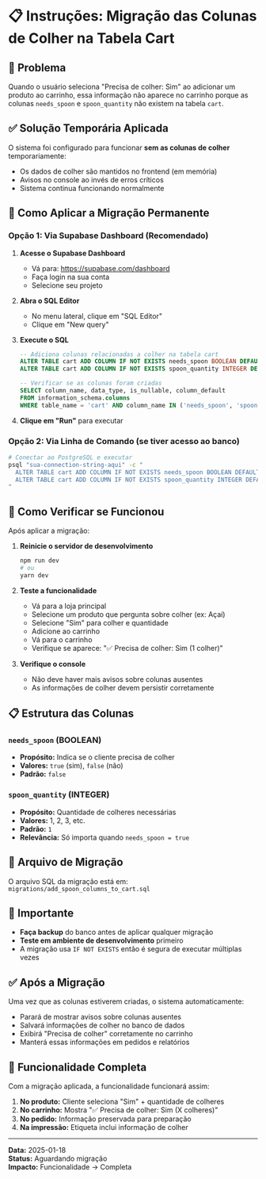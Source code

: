 # 📋 Instruções: Migração das Colunas de Colher na Tabela Cart

## 🎯 Problema

Quando o usuário seleciona "Precisa de colher: Sim" ao adicionar um produto ao carrinho, essa informação não aparece no carrinho porque as colunas `needs_spoon` e `spoon_quantity` não existem na tabela `cart`.

## ✅ Solução Temporária Aplicada

O sistema foi configurado para funcionar **sem as colunas de colher** temporariamente:

- Os dados de colher são mantidos no frontend (em memória)
- Avisos no console ao invés de erros críticos
- Sistema continua funcionando normalmente

## 🔧 Como Aplicar a Migração Permanente

### Opção 1: Via Supabase Dashboard (Recomendado)

1. **Acesse o Supabase Dashboard**

   - Vá para: https://supabase.com/dashboard
   - Faça login na sua conta
   - Selecione seu projeto

2. **Abra o SQL Editor**

   - No menu lateral, clique em "SQL Editor"
   - Clique em "New query"

3. **Execute o SQL**

   ```sql
   -- Adiciona colunas relacionadas a colher na tabela cart
   ALTER TABLE cart ADD COLUMN IF NOT EXISTS needs_spoon BOOLEAN DEFAULT false;
   ALTER TABLE cart ADD COLUMN IF NOT EXISTS spoon_quantity INTEGER DEFAULT 1;

   -- Verificar se as colunas foram criadas
   SELECT column_name, data_type, is_nullable, column_default
   FROM information_schema.columns
   WHERE table_name = 'cart' AND column_name IN ('needs_spoon', 'spoon_quantity');
   ```

4. **Clique em "Run"** para executar

### Opção 2: Via Linha de Comando (se tiver acesso ao banco)

```bash
# Conectar ao PostgreSQL e executar
psql "sua-connection-string-aqui" -c "
  ALTER TABLE cart ADD COLUMN IF NOT EXISTS needs_spoon BOOLEAN DEFAULT false;
  ALTER TABLE cart ADD COLUMN IF NOT EXISTS spoon_quantity INTEGER DEFAULT 1;
"
```

## 🧪 Como Verificar se Funcionou

Após aplicar a migração:

1. **Reinicie o servidor de desenvolvimento**

   ```bash
   npm run dev
   # ou
   yarn dev
   ```

2. **Teste a funcionalidade**

   - Vá para a loja principal
   - Selecione um produto que pergunta sobre colher (ex: Açaí)
   - Selecione "Sim" para colher e quantidade
   - Adicione ao carrinho
   - Vá para o carrinho
   - Verifique se aparece: "✅ Precisa de colher: Sim (1 colher)"

3. **Verifique o console**
   - Não deve haver mais avisos sobre colunas ausentes
   - As informações de colher devem persistir corretamente

## 📋 Estrutura das Colunas

### `needs_spoon` (BOOLEAN)

- **Propósito:** Indica se o cliente precisa de colher
- **Valores:** `true` (sim), `false` (não)
- **Padrão:** `false`

### `spoon_quantity` (INTEGER)

- **Propósito:** Quantidade de colheres necessárias
- **Valores:** 1, 2, 3, etc.
- **Padrão:** `1`
- **Relevância:** Só importa quando `needs_spoon = true`

## 📁 Arquivo de Migração

O arquivo SQL da migração está em: `migrations/add_spoon_columns_to_cart.sql`

## 🚨 Importante

- **Faça backup** do banco antes de aplicar qualquer migração
- **Teste em ambiente de desenvolvimento** primeiro
- A migração usa `IF NOT EXISTS` então é segura de executar múltiplas vezes

## ✅ Após a Migração

Uma vez que as colunas estiverem criadas, o sistema automaticamente:

- Parará de mostrar avisos sobre colunas ausentes
- Salvará informações de colher no banco de dados
- Exibirá "Precisa de colher" corretamente no carrinho
- Manterá essas informações em pedidos e relatórios

## 🔄 Funcionalidade Completa

Com a migração aplicada, a funcionalidade funcionará assim:

1. **No produto:** Cliente seleciona "Sim" + quantidade de colheres
2. **No carrinho:** Mostra "✅ Precisa de colher: Sim (X colheres)"
3. **No pedido:** Informação preservada para preparação
4. **Na impressão:** Etiqueta inclui informação de colher

---

**Data:** 2025-01-18  
**Status:** Aguardando migração  
**Impacto:** Funcionalidade → Completa
